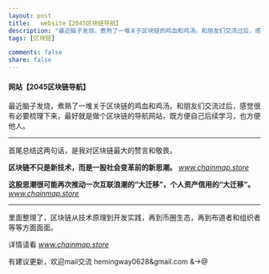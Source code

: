 ```yaml
---
layout: post
title:   website【2045区块链导航】
description: "最近脑子发烧，煮熟了一堆关于区块链的鸡血和鸡汤。和朋友们交流过后，感觉很有必要梳理下来，最好就是做个区块链的导航网站，既方便自己后续学习，也方便他人。"
tags: [区块链]

comments: false
share: false
---
```



#### 网站【2045区块链导航】

最近脑子发烧，煮熟了一堆关于区块链的鸡血和鸡汤。和朋友们交流过后，感觉很有必要梳理下来，最好就是做个区块链的导航网站，既方便自己后续学习，也方便他人。

---------

首尾总结这两句话，是我对区块链最大的赞言和敬畏。

**区块链不只是新技术，而是一股社会变革前的新思潮。**
*www.chainmap.store*

**这股思潮很可能再次推动一次互联浪潮的“大迁移”，个人资产信用的“大迁移”。**
*www.chainmap.store*
 

----------

里面整理了，区块链从技术原理到开发实践，再到币圈生态，再到布道者和组织者等等方面面面。

详情请看  *www.chainmap.store*

有建议更新，欢迎mail交流  hemingway0628&gmail.com
 &->@

